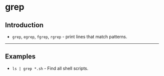 # grep

## Introduction

* `grep`, `egrep`, `fgrep`, `rgrep` - print lines that match patterns.

---

## Examples

* `ls | grep *.sh` - Find all shell scripts.